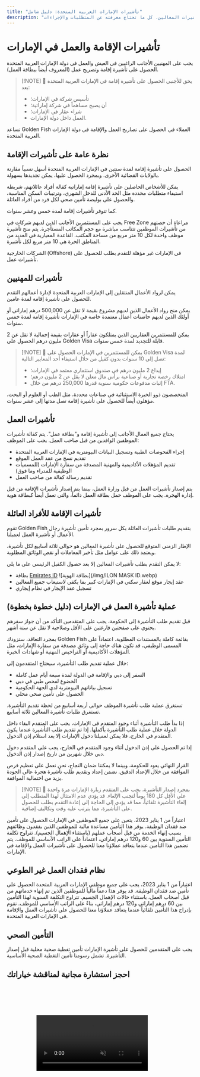 ```yaml
---
title: "تأشيرات الإمارات العربية المتحدة: دليل شامل"
description: "نظرة خبير على أنواع تأشيرات الإمارات: تصاريح الإقامة وتأشيرات العمل وتأشيرات المعالين. كل ما تحتاج معرفته عن المتطلبات والإجراءات."
---
```


# تأشيرات الإقامة والعمل في الإمارات

يجب على المهنيين الأجانب الراغبين في العيش والعمل في دولة الإمارات العربية المتحدة الحصول على تأشيرة إقامة وتصريح عمل (المعروف أيضاً ببطاقة العمل).

> [!NOTE] 💚 يحق للأجنبي الحصول على تأشيرة إقامة في الإمارات العربية المتحدة بعد:
>
> - تأسيس شركة في الإمارات؛
> - أن يصبح مساهماً في شركة إماراتية؛
> - شراء عقار في الإمارات؛
> - العمل داخل دولة الإمارات.

تساعد Golden Fish العملاء في الحصول على تصاريح العمل والإقامة في دولة الإمارات العربية المتحدة.

## نظرة عامة على تأشيرات الإقامة

الحصول على تأشيرة إقامة لمدة سنتين في الإمارات العربية المتحدة أسهل نسبياً مقارنة بالولايات القضائية الأخرى. وبمجرد الحصول عليها، يمكن تجديدها بسهولة.

يمكن للأشخاص الحاصلين على تأشيرة إقامة إماراتية كفالة أفراد عائلاتهم، شريطة استيفاء متطلبات محددة مثل الحد الأدنى للدخل الشهري، وترتيبات السكن المناسبة، والحصول على بوليصة تأمين صحي لكل فرد من أفراد العائلة.

كما تتوفر تأشيرات إقامة لمدة خمس وعشر سنوات.

يجب على المستثمرين الأجانب الذين لديهم شركات في Free Zone مراعاة أن حصتهم من تأشيرات الموظفين تتناسب مباشرة مع حجم المكاتب المستأجرة. يتم منح تأشيرة موظف واحدة لكل 10 متر مربع من مساحة المكتب. القاعدة المعيارية في العديد من المناطق الحرة هي 10 متر مربع لكل تأشيرة.

الشركات الخارجية (Offshore) في الإمارات غير مؤهلة للتقدم بطلب للحصول على تأشيرات عمل.

## تأشيرات للمهنيين

يمكن لرواد الأعمال المنتقلين إلى الإمارات العربية المتحدة لإدارة أعمالهم التقدم للحصول على تأشيرة إقامة لمدة عامين.

يمكن منح رواد الأعمال الذين لديهم مشروع بقيمة لا تقل عن 500,000 درهم إماراتي أو أولئك الذين لديهم حاضنات أعمال معتمدة خاصة في الإمارات تأشيرة إقامة لمدة خمس سنوات.

يمكن للمستثمرين العقاريين الذين يمتلكون عقاراً أو عقارات بقيمة إجمالية لا تقل عن 2 مليون درهم الحصول على Golden Visa قابلة للتجديد لمدة خمس سنوات.

> [!NOTE] 💚 يمكن للمستثمرين في الإمارات الحصول على Golden Visa لمدة تصل إلى 10 سنوات بدون كفيل من خلال استيفاء أحد المعايير التالية:
>
> - إيداع 2 مليون درهم في صندوق استثماري معتمد في الإمارات؛
> - امتلاك رخصة تجارية أو صناعية برأس مال معلن لا يقل عن 2 مليون درهم؛
> - إثبات مدفوعات حكومية سنوية قدرها 250,000 درهم من خلال FTA.

المتخصصون ذوو الخبرة الاستثنائية في صناعات محددة، مثل الطب أو العلوم أو البحث، مؤهلون أيضاً للحصول على تأشيرة إقامة تصل مدتها إلى عشر سنوات.

## تأشيرات العمل

يحتاج جميع العمال الأجانب إلى تأشيرة إقامة و"بطاقة عمل". يتم كفالة تأشيرات الموظفين الوافدين من قبل صاحب العمل. يجب على الموظف:

- إجراء الفحوصات الطبية وتسجيل البيانات البيومترية في الإمارات العربية المتحدة
- تقديم نسخ من عقد العمل الموقع
- تقديم المؤهلات الأكاديمية والمهنية المصدقة من سفارة الإمارات (للمسميات الوظيفية للمدراء وما فوق)
- تقديم رسالة كفالة من صاحب العمل

يتم إصدار تأشيرات العمل من قبل وزارة العمل، بينما يتم إصدار تأشيرات الإقامة من قبل إدارة الهجرة. يجب على الموظف حمل بطاقة العمل دائماً، والتي تعمل أيضاً كبطاقة هوية.

## تأشيرات الإقامة للأفراد العائلة

تقوم Golden Fish بتقديم طلبات تأشيرات العائلة بكل سرور بمجرد تأمين تأشيرة رجال الأعمال أو تأشيرة العمل لعميلنا.

الإطار الزمني المتوقع للحصول على تأشيرة المعالين هو حوالي ثلاثة أسابيع لكل تأشيرة، ويعتمد ذلك على عوامل مثل تأخير المعاملات أو نقص الوثائق المطلوبة.

لا يمكن التقدم بطلب تأشيرات المعالين إلا بعد حصول الكفيل الرئيسي على ما يلي:

- بطاقة [Emirates ID](https://u.ae/en/information-and-services/visa-and-emirates-id/emirates-id) ![بطاقة الهوية](/img/ILON MASK ID.webp)
- عقد إيجار موقع لعقار سكني في الإمارات كبير بما يكفي لاستيعاب جميع المعالين
- تسجيل عقد الإيجار في نظام إيجاري

## عملية تأشيرة العمل في الإمارات (دليل خطوة بخطوة)

قبل تقديم طلب التأشيرة إلى الحكومة، يجب على المتقدمين التأكد من أن جواز سفرهم يحتوي على صفحتين فارغتين على الأقل وصلاحية لا تقل عن ستة أشهر.

بمجرد التعاقد، ستزودك Golden Fish بقائمة كاملة بالمستندات المطلوبة. اعتماداً على المسمى الوظيفي، قد تكون هناك حاجة إلى وثائق مصدقة من سفارة الإمارات، مثل المؤهلات الأكاديمية أو التراخيص المهنية أو شهادات الخبرة.

خلال عملية تقديم طلب التأشيرة، سيحتاج المتقدمون إلى:

- السفر إلى دبي والإقامة في الدولة لمدة سبعة أيام عمل كاملة
- الخضوع لفحص طبي في دبي
- تسجيل بياناتهم البيومترية لدى الجهة الحكومية
- الحصول على تأمين صحي محلي

تستغرق عملية طلب تأشيرة الموظف حوالي أربعة أسابيع من لحظة تقديم التأشيرة. تستغرق طلبات تأشيرة المعالين ثلاثة أسابيع.

إذا بدأ طلب التأشيرة أثناء وجود المتقدم في الإمارات، يجب على المتقدم البقاء داخل الدولة خلال عملية طلب التأشيرة بأكملها. إذا تم تقديم طلب التأشيرة عندما يكون المتقدم في الخارج، فلا يمكن لعميلنا دخول الإمارات إلا بعد استلام إذن الدخول.

إذا تم الحصول على إذن الدخول أثناء وجود المتقدم في الخارج، يجب على المتقدم دخول دبي خلال شهرين من تاريخ إصدار إذن الدخول.

القرار النهائي يعود للحكومة، وبينما لا يمكننا ضمان النجاح، نحن نعمل على تعظيم فرص الموافقة من خلال الإعداد الدقيق. نضمن إعداد وتقديم طلب تأشيرة هجرة عالي الجودة يزيد من احتمالية الموافقة.

> [!NOTE] 💚 بمجرد إصدار التأشيرة، يجب على المتقدم زيارة الإمارات مرة واحدة على الأقل كل 180 يوماً لتجنب الإلغاء.
> قد يؤدي عدم الامتثال لهذا المتطلب إلى إلغاء التأشيرة تلقائياً، مما قد يؤدي إلى الحاجة إلى إعادة التقدم بطلب للحصول على التأشيرة، مما يترتب عليه وقت وتكاليف إضافية.

اعتباراً من 1 يناير 2023، يتعين على جميع الموظفين في الإمارات الحصول على تأمين ضد فقدان الوظيفة. يوفر هذا التأمين مساعدة مالية للموظفين الذين يفقدون وظائفهم بسبب إنهاء الخدمة من قبل أصحاب عملهم (باستثناء الإهمال الجسيم). تتراوح تكلفة التأمين السنوية بين 60 و120 درهم إماراتي، اعتماداً على الراتب الأساسي للموظف. يتم تضمين هذا التأمين عندما يتعاقد عملاؤنا معنا للحصول على تأشيرات العمل والإقامة في الإمارات.

## نظام فقدان العمل غير الطوعي

اعتباراً من 1 يناير 2023، يجب على جميع موظفي الإمارات العربية المتحدة الحصول على تأمين ضد فقدان الوظيفة. قد يوفر هذا دعماً مالياً للموظفين الذين تم إنهاء خدماتهم من قبل أصحاب العمل، باستثناء حالات الإهمال الجسيم. تتراوح التكلفة السنوية لهذا التأمين بين 60 درهم إماراتي و120 درهم إماراتي، بناءً على الراتب الأساسي للموظف. نقوم بإدراج هذا التأمين تلقائياً عندما يتعاقد عملاؤنا معنا للحصول على تأشيرات العمل والإقامة في الإمارات العربية المتحدة.

## التأمين الصحي

يجب على المتقدمين للحصول على تأشيرة الإمارات تأمين تغطية صحية محلية قبل إصدار التأشيرة. تشمل رسومنا تأمين التغطية الصحية الأساسية.

## احجز استشارة مجانية لمناقشة خياراتك

<video  autoplay muted playsinline style="padding: 80px" >
  <source src="/video/iStock-2185914135.mp4" type="video/mp4">
</video>

<ContactFormModal formName="Employment Visa [guide]" buttonText="احصل على استشارة مجانية" :services="[
    '💼 تأشيرة عمل + بطاقة عمل',
    '👨‍💼 تأشيرة رجال الأعمال (سنتين)',
    '🏢 تأشيرة Free Zone',
    '👨‍👩‍👧‍👦 تأشيرة عائلية للمعالين',
    '💳 طلب Emirates ID',
    '💵 راتب شهري يزيد عن 30 ألف درهم',
    '💰 أهلية Golden Visa',
    '❓ خدمات تأشيرات أخرى',
    ]"/>
